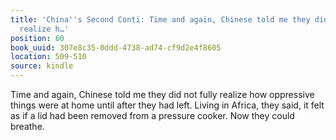 ```yaml
---
title: 'China''s Second Conti: Time and again, Chinese told me they did not fully
  realize h…'
position: 60
book_uuid: 307e8c35-0ddd-4738-ad74-cf9d2e4f8605
location: 509-510
source: kindle
---
```


Time and again, Chinese told me they did not fully realize how oppressive things were at home until after they had left. Living in Africa, they said, it felt as if a lid had been removed from a pressure cooker. Now they could breathe.
